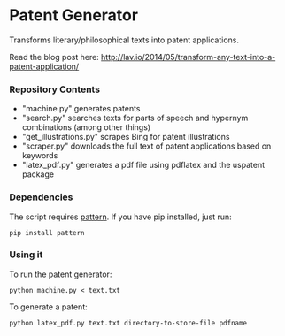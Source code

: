 Patent Generator
================

Transforms literary/philosophical texts into patent applications.

Read the blog post here: http://lav.io/2014/05/transform-any-text-into-a-patent-application/


### Repository Contents
* "machine.py" generates patents
* "search.py" searches texts for parts of speech and hypernym combinations (among other things)
* "get_illustrations.py" scrapes Bing for patent illustrations
* "scraper.py" downloads the full text of patent applications based on keywords
* "latex_pdf.py" generates a pdf file using pdflatex and the uspatent package

### Dependencies
The script requires [pattern](https://github.com/clips/pattern). If you have pip installed, just run:
```
pip install pattern
```


### Using it
To run the patent generator:
```
python machine.py < text.txt
```

To generate a patent:
```
python latex_pdf.py text.txt directory-to-store-file pdfname
```
